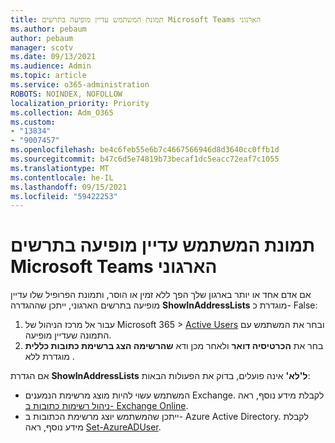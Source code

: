 ```yaml
---
title: תמונת המשתמש עדיין מופיעה בתרשים Microsoft Teams הארגוני
ms.author: pebaum
author: pebaum
manager: scotv
ms.date: 09/13/2021
ms.audience: Admin
ms.topic: article
ms.service: o365-administration
ROBOTS: NOINDEX, NOFOLLOW
localization_priority: Priority
ms.collection: Adm_O365
ms.custom:
- "13834"
- "9007457"
ms.openlocfilehash: be4c6feb55e6b7c4667566946d8d3640cc0ffb1d
ms.sourcegitcommit: b47c6d5e74819b73becaf1dc5eacc72eaf7c1055
ms.translationtype: MT
ms.contentlocale: he-IL
ms.lasthandoff: 09/15/2021
ms.locfileid: "59422253"
---
```

# <a name="user-picture-still-appears-in-the-microsoft-teams-organization-chart"></a>תמונת המשתמש עדיין מופיעה בתרשים Microsoft Teams הארגוני

אם אדם אחד או יותר בארגון שלך הפך ללא זמין או הוסר, ותמונת הפרופיל שלו עדיין מופיעה בתרשים הארגוני, ייתכן שההגדרה **ShowInAddressLists** מוגדרת כ- False: 

1. עבור אל מרכז הניהול של Microsoft 365 > [Active Users](https://admin.microsoft.com/Adminportal/Home?source=applauncher#/users) ובחר את המשתמש עם התמונה שעדיין מופיעה. 
1. בחר את **הכרטיסיה דואר** ולאחר מכן ודא **שהרשימה הצג ברשימת כתובות כללית** מוגדרת ללא . 

אם הגדרת **ShowInAddressLists** **ל'לא'** אינה פועלים, בדוק את הפעולות הבאות: 

- המשתמש עשוי להיות מוצג מרשימת הנמענים Exchange. לקבלת מידע נוסף, ראה [ניהול רשימות כתובות ב- Exchange Online](https://docs.microsoft.com/exchange/address-books/address-lists/manage-address-lists#use-the-eac-to-hide-recipients-from-address-lists). 
- ייתכן שהמשתמש יוצג מרשימת הכתובות ב- Azure Active Directory. לקבלת מידע נוסף, ראה [Set-AzureADUser](https://docs.microsoft.com/powershell/module/azuread/set-azureaduser?view=azureadps-2.0). 